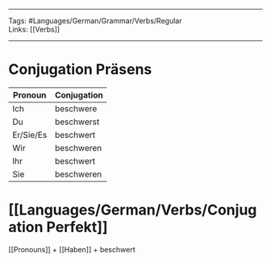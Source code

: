 ___
Tags: #Languages/German/Grammar/Verbs/Regular  
Links: [[Verbs]]
___
# Conjugation Präsens
Pronoun|Conjugation
------------ | ------------
Ich | beschwere
Du | beschwerst
Er/Sie/Es | beschwert
Wir | beschweren
Ihr | beschwert
Sie | beschweren


# [[Languages/German/Verbs/Conjugation Perfekt]]
[[Pronouns]] + [[Haben]] + beschwert